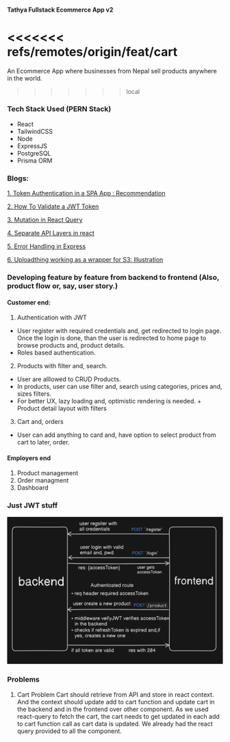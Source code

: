 #### Tathya Fullstack Ecommerce App v2
<<<<<<< refs/remotes/origin/feat/cart
=======
An Ecommerce App where businesses from Nepal sell products anywhere in the world. 
>>>>>>> local

### Tech Stack Used (PERN Stack)
- React
- TailwindCSS
- Node
- ExpressJS
- PostgreSQL
- Prisma ORM

### Blogs:
[1. Token Authentication in a SPA App : Recommendation](https://medium.com/lightrail/getting-token-authentication-right-in-a-stateless-single-page-application-57d0c6474e3)

[2. How To Validate a JWT Token](https://medium.com/dataseries/public-claims-and-how-to-validate-a-jwt-1d6c81823826)

[3. Mutation in React Query](https://tkdodo.eu/blog/mastering-mutations-in-react-query)

[4. Separate API Layers in react](https://profy.dev/article/react-architecture-api-layer)

[5. Error Handling in Express](https://www.turing.com/kb/how-to-master-express-js-error-handling)

[6. Uploadthing working as a wrapper for S3: Illustration](https://github.com/pingdotgg/uploadthing/blob/main/assets/Diagram.png)



### Developing feature by feature from backend to frontend (Also, product flow or, say, user story.)
#### Customer end:
1. Authentication with JWT
- User register with required credentials and, get redirected to login page. Once the login is done, than the user is redirected to home page to browse products and, product details. 
- Roles based authentication.
2. Products with filter and, search.
- User are alllowed to CRUD Products. 
-  In products, user can use filter and, search using categories, prices and, sizes filters.
- For better UX, lazy loading and, optimistic rendering is needed. 
        + Product detail layout with filters
        
3. Cart and, orders
- User can add anything to card and, have option to select product from cart to later, order. 

#### Employers end
1. Product management
2. Order managment
3. Dashboard

### Just JWT stuff
![How JWT is implemented](images/jwt.png)


### Problems
1. Cart Problem
Cart should retrieve from API and store in react context. And the context should update add to cart function and update cart in the backend and in the frontend over other component. 
As we used react-query to fetch the cart, the cart needs to get updated in each add to cart function call as cart data is updated. 
We already had the react query provided to all the component. 



